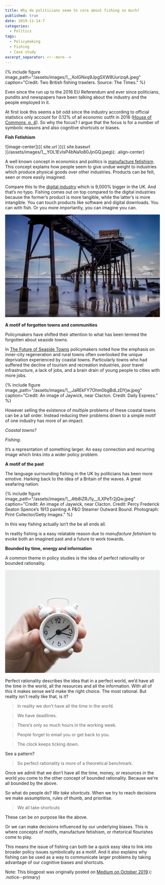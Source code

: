 ```yaml
---
title: Why do politicians seem to care about fishing so much?
published: true
date: 2019-11-14-7
categories:
  - Politics
tags:
  - Policymaking
  - Fishing
  - Case study
excerpt_separator: <!--more-->
---
```

{% include figure image_path="/assets/images/1__XoIGNxq9JpgSXW8UurizqA.jpeg" caption="Credit: Two British fishing trawlers. Source: The Times." %}

Even since the run up to the 2016 EU Referendum and ever since politicians, pundits and newspapers have been talking about the industry and the people employed in it.

At first look this seems a bit odd since the industry according to official statistics only account for 0.12% of all economic outfit in 2016 ([House of Commons, p, 4](https://researchbriefings.parliament.uk/ResearchBriefing/Summary/CDP-2017-0256)). So why the focus? I argue that the focus is for a number of symbolic reasons and also cognitive shortcuts or biases.

**Fish Fetishism**

![image-center]({{ site.url }}{{ site.baseurl }}/assets/images/1__YOL1EvIsP4bNa1o80JjnGQ.jpeg){: .align-center}

A well known concept in economics and politics is [manufacture fetishism](https://www.johnkay.com/2016/08/29/the-economics-and-politics-of-manufacturing-fetishism/). This concept explains how people seem to give undue weight to industries which produce physical goods over other industries. Products can be felt, seen or more easily imagined.

Compare this to the [digital industry](https://www.forbes.com/sites/oliversmith/2019/01/07/forget-fishing-britains-digital-sector-is-now-9000-times-bigger/) which is 9,000% bigger in the UK. And that’s no typo. Fishing comes out on top compared to the digital industries because the former’s product is more tangible, while the latter’s is more intangible. You can touch products like software and digital downloads. You can with fish. Or you more importantly, you can imagine you can.

![](/assets/images/1__WA6MNHdhYXhxrx__BfJ1xbg.jpeg)


**A motif of forgotten towns and communities**

Policymakers have shifted their attention to what has been termed the forgotten about seaside towns.

In [The Future of Seaside Towns](https://publications.parliament.uk/pa/ld201719/ldselect/ldseaside/320/320.pdf) policymakers noted how the emphasis on inner-city regeneration and rural towns often overlooked the unique deprivation experienced by coastal towns. Particularly towns who had suffered the decline of tourism and recreation industries, poor travel infrastructure, a lack of jobs, and a brain drain of young people to cities with more jobs.

{% include figure image_path="/assets/images/1__JaREkFY7Ohm0bgBdLzDYjw.jpeg" caption="Credit: An image of Jaywick, near Clacton. Credit: Daily Express." %}

However selling the existence of multiple problems of these coastal towns can be a tall order. Instead reducing their problems down to a simple motif of one industry has more of an impact.

_Coastal towns?_

_Fishing._

It’s a represntation of something larger. An easy connection and recurring image which links into a wider policy problem.

**A motif of the past**

The language surrounding fishing in the UK by politicians has been more emotive. Harking back to the idea of a Britain of the waves. A great seafaring nation.


{% include figure image_path="/assets/images/1__4tb8iZRJ1y__ILXPeTr2jQw.jpeg" caption="Credit: An image of Jaywick, near Clacton. Credit: Percy Frederick Seaton Spence’s 1913 painting A P&O Steamer Outward Bound. Photograph: Print Collector/Getty Images." %}

In this way fishing actually isn’t the be all ends all.

In reality fishing is a easy relatable reason due to _manufacture fetishism_ to evoke both an imagined past and a future to work towards.

**Bounded by time, energy and information**

A common theme in policy studies is the idea of perfect rationality or bounded rationality.

![](/assets/images/1__mqc5SR0vGaIEwv3jrICtKg.jpeg)


Perfect rationality describes the idea that in a perfect world, we’d have all the time in the world, all the resources and all the information. With all of this it makes sense we’d make the right choice. The most rational. But reality isn't really like that, is it?

> In reality we don’t have all the time in the world.

> We have deadlines.

> There’s only so much hours in the working week.

> People forget to email you or get back to you.

> The clock keeps ticking down.

See a pattern?

> So perfect rationality is more of a theoretical benchmark.

Once we admit that we don’t have all the time, money, or resources in the world you come to the other concept of bounded rationality. Because we’re all bounded by the above.

So what do people do? _We take shortcuts._ When we try to reach decisions we make assumptions, rules of thumb, and prioritise.

> We all take shortcuts

These can be on purpose like the above.

Or we can make decisions influenced by our underlying biases. This is where concepts of motifs, manufacture fetishism, or rhetorical flourishes come to play.

This means the issue of fishing can both be a quick easy idea to link into broader policy issues symbolically as a motif. And it also explains why fishing can be used as a way to communicate larger problems by taking advantage of our cognitive biases and shortcuts.

Note: This blogpost was originally posted on [Medium on October 2019](www.mediun.com/@naiyanjones/why-do-politicians-seem-to-care-about-fishing-so-much-adf02a9fcc94).{: .notice--primary}

